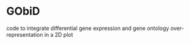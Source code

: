 # GObiD
code to integrate differential gene expression and gene ontology over-representation in a 2D plot
